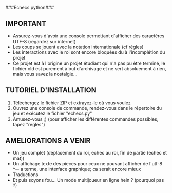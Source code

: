###Echecs python###

## IMPORTANT ##

- Assurez-vous d'avoir une console permettant d'afficher des caractères UTF-8 (regardez sur internet)
- Les coups se jouent avec la notation internationale (cf règles)
- Les interactions avec le roi sont encore bloquées du à l'incomplétion du projet
- Ce projet est à l'origine un projet étudiant qui n'a pas pu être terminé, le fichier old est purement à but d'archivage et ne sert absoluement à rien, mais vous savez la nostalgie...

## TUTORIEL D'INSTALLATION ##

1) Téléchergez le fichier ZIP et extrayez-le où vous voulez
2) Ouvrez une console de commande, rendez-vous dans le répertoire du jeu et exécutez le fichier "echecs.py"
3) Amusez-vous ;) (pour afficher les différentes commandes possibles, tapez "regles")

## AMELIORATIONS A VENIR ##

- Un jeu complet (déplacement du roi, echec au roi, fin de partie (echec et mat))
- Un affichage texte des pieces pour ceux ne pouvant afficher de l'utf-8
       ^-- a terme, une interface graphique; ca serait encore mieux
- Traductions
- Et puis soyons fou... Un mode multijoueur en ligne hein ? (pourquoi pas ?)
